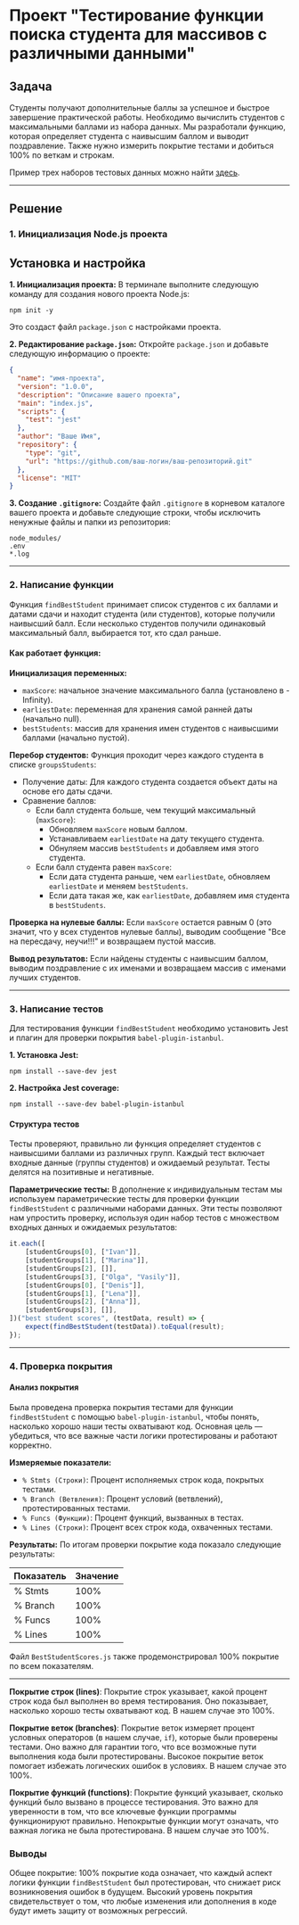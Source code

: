 # Проект "Тестирование функции поиска студента для массивов с различными данными"

## Задача
Студенты получают дополнительные баллы за успешное и быстрое завершение практической работы. Необходимо вычислить студентов с максимальными баллами из набора данных. Мы разработали функцию, которая определяет студента с наивысшим баллом и выводит поздравление. Также нужно измерить покрытие тестами и добиться 100% по веткам и строкам.

Пример трех наборов тестовых данных можно найти [здесь](https://drive.google.com/file/d/1q63tCl_86YHxPJ_SGy085YimrrY-7Kw_/view?usp=sharing).

---

## Решение

### 1. Инициализация Node.js проекта

## Установка и настройка

**1. Инициализация проекта:**
В терминале выполните следующую команду для создания нового проекта Node.js:

```
npm init -y
```

Это создаст файл `package.json` с настройками проекта.

**2. Редактирование `package.json`:**
Откройте `package.json` и добавьте следующую информацию о проекте:

```json
{
  "name": "имя-проекта",
  "version": "1.0.0",
  "description": "Описание вашего проекта",
  "main": "index.js",
  "scripts": {
    "test": "jest"
  },
  "author": "Ваше Имя",
  "repository": {
    "type": "git",
    "url": "https://github.com/ваш-логин/ваш-репозиторий.git"
  },
  "license": "MIT"
}
```

**3. Создание `.gitignore`:**
Создайте файл `.gitignore` в корневом каталоге вашего проекта и добавьте следующие строки, чтобы исключить ненужные файлы и папки из репозитория:

```
node_modules/
.env
*.log
```

---

### 2. Написание функции

Функция `findBestStudent` принимает список студентов с их баллами и датами сдачи и находит студента (или студентов), которые получили наивысший балл. Если несколько студентов получили одинаковый максимальный балл, выбирается тот, кто сдал раньше.

#### Как работает функция:

**Инициализация переменных:**
- `maxScore`: начальное значение максимального балла (установлено в -Infinity).
- `earliestDate`: переменная для хранения самой ранней даты (начально null).
- `bestStudents`: массив для хранения имен студентов с наивысшими баллами (начально пустой).

**Перебор студентов:**
Функция проходит через каждого студента в списке `groupsStudents`:
- Получение даты: Для каждого студента создается объект даты на основе его даты сдачи.
- Сравнение баллов:
  - Если балл студента больше, чем текущий максимальный (`maxScore`):
    - Обновляем `maxScore` новым баллом.
    - Устанавливаем `earliestDate` на дату текущего студента.
    - Обнуляем массив `bestStudents` и добавляем имя этого студента.
  - Если балл студента равен `maxScore`:
    - Если дата студента раньше, чем `earliestDate`, обновляем `earliestDate` и меняем `bestStudents`.
    - Если дата такая же, как `earliestDate`, добавляем имя студента в `bestStudents`.

**Проверка на нулевые баллы:**
Если `maxScore` остается равным 0 (это значит, что у всех студентов нулевые баллы), выводим сообщение "Все на пересдачу, неучи!!!" и возвращаем пустой массив.

**Вывод результатов:**
Если найдены студенты с наивысшим баллом, выводим поздравление с их именами и возвращаем массив с именами лучших студентов.

---

### 3. Написание тестов

Для тестирования функции `findBestStudent` необходимо установить Jest и плагин для проверки покрытия `babel-plugin-istanbul`.

**1. Установка Jest:**

```
npm install --save-dev jest
```

**2. Настройка Jest coverage:**

```
npm install --save-dev babel-plugin-istanbul
```

#### Структура тестов

Тесты проверяют, правильно ли функция определяет студентов с наивысшими баллами из различных групп. Каждый тест включает входные данные (группы студентов) и ожидаемый результат. Тесты делятся на позитивные и негативные.

**Параметрические тесты:**
В дополнение к индивидуальным тестам мы используем параметрические тесты для проверки функции `findBestStudent` с различными наборами данных. Эти тесты позволяют нам упростить проверку, используя один набор тестов с множеством входных данных и ожидаемых результатов:

```javascript
it.each([
    [studentGroups[0], ["Ivan"]], 
    [studentGroups[1], ["Marina"]],
    [studentGroups[2], []], 
    [studentGroups[3], ["Olga", "Vasily"]],
    [studentGroups[0], ["Denis"]], 
    [studentGroups[1], ["Lena"]],
    [studentGroups[2], ["Anna"]], 
    [studentGroups[3], []],
])("best student scores", (testData, result) => {
    expect(findBestStudent(testData)).toEqual(result);
});
```

---

### 4. Проверка покрытия

#### Анализ покрытия

Была проведена проверка покрытия тестами для функции `findBestStudent` с помощью `babel-plugin-istanbul`, чтобы понять, насколько хорошо наши тесты охватывают код. Основная цель — убедиться, что все важные части логики протестированы и работают корректно.

**Измеряемые показатели:**
- `% Stmts (Строки)`: Процент исполняемых строк кода, покрытых тестами.
- `% Branch (Ветвления)`: Процент условий (ветвлений), протестированных тестами.
- `% Funcs (Функции)`: Процент функций, вызванных в тестах.
- `% Lines (Строки)`: Процент всех строк кода, охваченных тестами.

**Результаты:**
По итогам проверки покрытие кода показало следующие результаты:

| Показатель | Значение |
|-------------|----------|
| % Stmts     | 100%     |
| % Branch    | 100%     |
| % Funcs     | 100%     |
| % Lines     | 100%     |

Файл `BestStudentScores.js` также продемонстрировал 100% покрытие по всем показателям.

---

**Покрытие строк (lines)**:
   Покрытие строк указывает, какой процент строк кода был выполнен во время тестирования.
   Оно показывает, насколько хорошо тесты охватывают код. В нашем случае это 100%. 

 **Покрытие веток (branches)**:
   Покрытие веток измеряет процент условных операторов (в нашем случае, `if`), которые были проверены тестами.
   Оно важно для гарантии того, что все возможные пути выполнения кода были протестированы. Высокое покрытие веток помогает избежать логических ошибок в условиях. В нашем случае это 100%.

**Покрытие функций (functions)**:
    Покрытие функций указывает, сколько функций было вызвано в процессе тестирования.
    Это важно для уверенности в том, что все ключевые функции программы функционируют правильно. Непокрытые функции могут означать, что важная логика не была протестирована. В нашем случае это 100%.
    
### Выводы
Общее покрытие: 100% покрытие кода означает, что каждый аспект логики функции `findBestStudent` был протестирован, что снижает риск возникновения ошибок в будущем. Высокий уровень покрытия свидетельствует о том, что любые изменения или дополнения в коде будут иметь защиту от возможных регрессий.